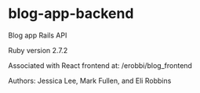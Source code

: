 # blog-app-backend

Blog app Rails API

Ruby version 2.7.2

Associated with React frontend at: /erobbi/blog_frontend

Authors: Jessica Lee, Mark Fullen, and Eli Robbins

